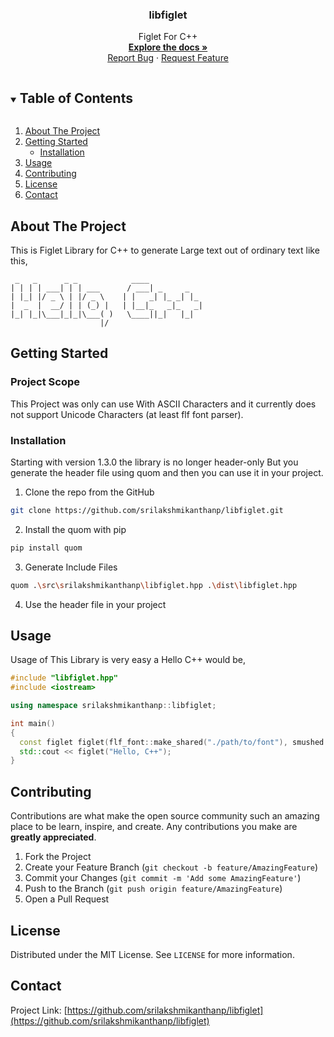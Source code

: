 <!-- PROJECT LOGO -->
<h3 align="center">libfiglet</h3>

<p align="center">
  Figlet For C++
  <br />
  <a href="https://srilakshmikanthanp.github.io/libfiglet/docs/html"><strong>Explore the docs »</strong></a>
  <br />
  <a href="https://github.com/srilakshmikanthanp/libfiglet/issues">Report Bug</a>
  ·
  <a href="https://github.com/srilakshmikanthanp/libfiglet/issues">Request Feature</a>
</p>

<!-- TABLE OF CONTENTS -->
<details open="open">
  <summary><h2 style="display: inline-block">Table of Contents</h2></summary>
  <ol>
    <li>
      <a href="#about-the-project">About The Project</a>
    </li>
    <li>
      <a href="#getting-started">Getting Started</a>
      <ul>
        <li><a href="#installation">Installation</a></li>
      </ul>
    </li>
    <li><a href="#usage">Usage</a></li>
    <li><a href="#contributing">Contributing</a></li>
    <li><a href="#license">License</a></li>
    <li><a href="#contact">Contact</a></li>
  </ol>
</details>

<!-- ABOUT THE PROJECT -->
## About The Project

This is Figlet Library for C++ to generate Large text out of ordinary text like this,

~~~Figlet
 _   _      _ _            ____            
| | | | ___| | | ___      / ___| _     _   
| |_| |/ _ \ | |/ _ \    | |   _| |_ _| |_ 
|  _  |  __/ | | (_) |   | |__|_   _|_   _|
|_| |_|\___|_|_|\___( )   \____||_|   |_|  
                    |/                    
~~~

<!-- GETTING STARTED -->
## Getting Started

### Project Scope

This Project was only can use With ASCII Characters and it currently does not support Unicode Characters (at least flf font parser).

### Installation

Starting with version 1.3.0 the library is no longer header-only But you generate the header file using quom and then you can use it in your project.

1. Clone the repo from the GitHub

~~~sh
git clone https://github.com/srilakshmikanthanp/libfiglet.git
~~~

2. Install the quom with pip

~~~sh
pip install quom
~~~

3. Generate Include Files

~~~sh
quom .\src\srilakshmikanthanp\libfiglet.hpp .\dist\libfiglet.hpp
~~~

4. Use the header file in your project

<!-- USAGE EXAMPLES -->
## Usage

Usage of This Library is very easy a Hello C++ would be,

~~~cpp
#include "libfiglet.hpp"
#include <iostream>

using namespace srilakshmikanthanp::libfiglet;

int main()
{
  const figlet figlet(flf_font::make_shared("./path/to/font"), smushed::make_shared());
  std::cout << figlet("Hello, C++");
}

~~~

<!-- CONTRIBUTING -->
## Contributing

Contributions are what make the open source community such an amazing place to be learn, inspire, and create. Any contributions you make are **greatly appreciated**.

1. Fork the Project
2. Create your Feature Branch (`git checkout -b feature/AmazingFeature`)
3. Commit your Changes (`git commit -m 'Add some AmazingFeature'`)
4. Push to the Branch (`git push origin feature/AmazingFeature`)
5. Open a Pull Request

<!-- LICENSE -->
## License

Distributed under the MIT License. See `LICENSE` for more information.

<!-- CONTACT -->
## Contact

Project Link: [https://github.com/srilakshmikanthanp/libfiglet](https://github.com/srilakshmikanthanp/libfiglet)
